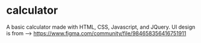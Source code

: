 # calculator
A basic calculator made with HTML, CSS, Javascript, and JQuery.
UI design is from --> https://www.figma.com/community/file/984658356416751911
